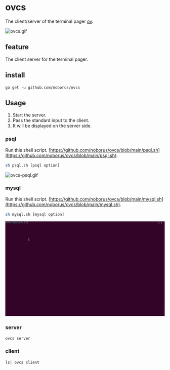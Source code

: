 # ovcs

The client/server of the terminal pager [ov](https://github.com/noborus/ov).

![ovcs.gif](https://raw.githubusercontent.com/noborus/ovcs/master/docs/ovcs.gif)

## feature

The client server for the terminal pager.

## install

```console
go get -u github.com/noborus/ovcs
```

## Usage

1. Start the server.
2. Pass the standard input to the client.
3. It will be displayed on the server side.

### psql

Run this shell script.
[https://github.com/noborus/ovcs/blob/main/psql.sh](https://github.com/noborus/ovcs/blob/main/psql.sh). 


```sh
sh psql.sh [psql option]
```

![ovcs-psql.gif](https://raw.githubusercontent.com/noborus/ovcs/master/docs/ovcs-psql.gif)


### mysql

Run this shell script.
[https://github.com/noborus/ovcs/blob/main/mysql.sh](https://github.com/noborus/ovcs/blob/main/mysql.sh). 


```sh
sh mysql.sh [mysql option]
```

![ovcs-mysql.gif](https://raw.githubusercontent.com/noborus/ovcs/master/docs/ovcs-mysql.gif)


### server

```console
ovcs server
```

### client

```console
ls| ovcs client
```
